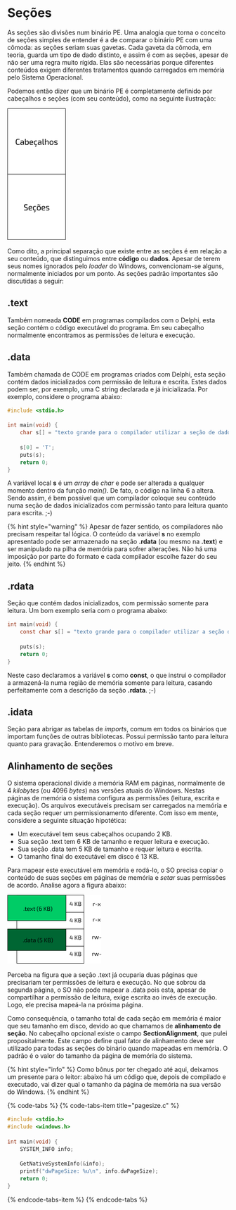 # Seções

As seções são divisões num binário PE. Uma analogia que torna o conceito de seções simples de entender é a de comparar o binário PE com uma cômoda: as seções seriam suas gavetas. Cada gaveta da cômoda, em teoria, guarda um tipo de dado distinto, e assim é com as seções, apesar de não ser uma regra muito rígida. Elas são necessárias porque diferentes conteúdos exigem diferentes tratamentos quando carregados em memória pelo Sistema Operacional.

Podemos então dizer que um binário PE é completamente definido por cabeçalhos e seções \(com seu conteúdo\), como na seguinte ilustração:

![Versão simplificada do arquivo PE](../.gitbook/assets/cabsec_fig3.png)

Como dito, a principal separação que existe entre as seções é em relação a seu conteúdo, que distinguimos entre **código** ou **dados**. Apesar de terem seus nomes ignorados pelo _loader_ do Windows, convencionam-se alguns, normalmente iniciados por um ponto. As seções padrão importantes são discutidas a seguir:

## .text

Também nomeada **CODE** em programas compilados com o Delphi, esta seção contém o código executável do programa. Em seu cabeçalho normalmente encontramos as permissões de leitura e execução.

## .data

Também chamada de CODE em programas criados com Delphi, esta seção contém dados inicializados com permissão de leitura e escrita. Estes dados podem ser, por exemplo, uma C string declarada e já inicializada. Por exemplo, considere o programa abaixo:

```c
#include <stdio.h>

int main(void) {
    char s[] = "texto grande para o compilador utilizar a seção de dados";

    s[0] = 'T';
    puts(s);
    return 0;
}
```

A variável local **s** é um _array_ de _char_ e pode ser alterada a qualquer momento dentro da função _main\(\)_. De fato, o código na linha 6 a altera. Sendo assim, é bem possível que um compilador coloque seu conteúdo numa seção de dados inicializados com permissão tanto para leitura quanto para escrita. ;-\)

{% hint style="warning" %}
Apesar de fazer sentido, os compiladores não precisam respeitar tal lógica. O conteúdo da variável **s** no exemplo apresentado pode ser armazenado na seção **.rdata** \(ou mesmo na **.text**\) e ser manipulado na pilha de memória para sofrer alterações. Não há uma imposição por parte do formato e cada compilador escolhe fazer do seu jeito.
{% endhint %}

## .rdata

Seção que contém dados inicializados, com permissão somente para leitura. Um bom exemplo seria com o programa abaixo:

```c
int main(void) {
    const char s[] = "texto grande para o compilador utilizar a seção de dados";
    
    puts(s);
    return 0;
}
```

Neste caso declaramos a variável **s** como **const**, o que instrui o compilador a armazená-la numa região de memória somente para leitura, casando perfeitamente com a descrição da seção **.rdata**. ;-\)

## .idata

Seção para abrigar as tabelas de _imports_, comum em todos os binários que importam funções de outras bibliotecas. Possui permissão tanto para leitura quanto para gravação. Entenderemos o motivo em breve.

## Alinhamento de seções

O sistema operacional divide a memória RAM em páginas, normalmente de 4 _kilobytes_ \(ou 4096 _bytes_\) nas versões atuais do Windows. Nestas páginas de memória o sistema configura as permissões \(leitura, escrita e execução\). Os arquivos executáveis precisam ser carregados na memória e cada seção requer um permissionamento diferente. Com isso em mente, considere a seguinte situação hipotética:

* Um executável tem seus cabeçalhos ocupando 2 KB.
* Sua seção .text tem 6 KB de tamanho e requer leitura e execução.
* Sua seção .data tem 5 KB de tamanho e requer leitura e escrita.
* O tamanho final do executável em disco é 13 KB.

Para mapear este executável em memória e rodá-lo, o SO precisa copiar o conteúdo de suas seções em páginas de memória e _setar_ suas permissões de acordo. Analise agora a figura abaixo:

![Mapeamento de se&#xE7;&#xF5;es em mem&#xF3;ria](../.gitbook/assets/alinhamento.png)

Perceba na figura que a seção .text já ocuparia duas páginas que precisariam ter permissões de leitura e execução. No que sobrou da segunda página, o SO não pode mapear a .data pois esta, apesar de compartilhar a permissão de leitura, exige escrita ao invés de execução. Logo, ele precisa mapeá-la na próxima página.

Como consequência, o tamanho total de cada seção em memória é maior que seu tamanho em disco, devido ao que chamamos de **alinhamento de seção**. No cabeçalho opcional existe o campo **SectionAlignment**, que pulei propositalmente. Este campo define qual fator de alinhamento deve ser utilizado para todas as seções do binário quando mapeadas em memória. O padrão é o valor do tamanho da página de memória do sistema.

{% hint style="info" %}
Como bônus por ter chegado até aqui, deixamos um presente para o leitor: abaixo há um código que, depois de compilado e executado, vai dizer qual o tamanho da página de memória na sua versão do Windows.
{% endhint %}

{% code-tabs %}
{% code-tabs-item title="pagesize.c" %}
```c
#include <stdio.h>
#include <windows.h>

int main(void) {
	SYSTEM_INFO info;
	
	GetNativeSystemInfo(&info);	
	printf("dwPageSize: %u\n", info.dwPageSize);
	return 0;
}

```
{% endcode-tabs-item %}
{% endcode-tabs %}
